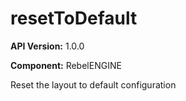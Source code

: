 # resetToDefault

**API Version:** 1.0.0

**Component:** RebelENGINE

Reset the layout to default configuration

